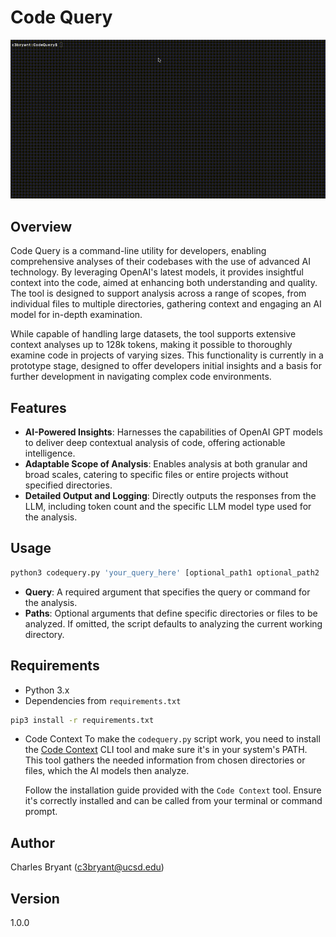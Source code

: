 # Code Query

<p align="center">
    <img src="codequery_demo.gif" width="800">
</p>

## Overview

Code Query is a command-line utility for developers, enabling comprehensive analyses of their codebases with the use of advanced AI technology. By leveraging OpenAI's latest models, it provides insightful context into the code, aimed at enhancing both understanding and quality. The tool is designed to support analysis across a range of scopes, from individual files to multiple directories, gathering context and engaging an AI model for in-depth examination.

While capable of handling large datasets, the tool supports extensive context analyses up to 128k tokens, making it possible to thoroughly examine code in projects of varying sizes. This functionality is currently in a prototype stage, designed to offer developers initial insights and a basis for further development in navigating complex code environments.

## Features
- **AI-Powered Insights**: Harnesses the capabilities of OpenAI GPT models to deliver deep contextual analysis of code, offering actionable intelligence.
- **Adaptable Scope of Analysis**: Enables analysis at both granular and broad scales, catering to specific files or entire projects without specified directories.
- **Detailed Output and Logging**: Directly outputs the responses from the LLM, including token count and the specific LLM model type used for the analysis.

## Usage

```bash
python3 codequery.py 'your_query_here' [optional_path1 optional_path2 ...]
```

- **Query**: A required argument that specifies the query or command for the analysis.
- **Paths**: Optional arguments that define specific directories or files to be analyzed. If omitted, the script defaults to analyzing the current working directory.

## Requirements

- Python 3.x
- Dependencies from `requirements.txt`

```bash
pip3 install -r requirements.txt
```

- Code Context
  To make the `codequery.py` script work, you need to install the [Code Context](https://github.com/UCSD/CodeContext) CLI tool and make sure it's in your system's PATH. This tool gathers the needed information from chosen directories or files, which the AI models then analyze.

  Follow the installation guide provided with the `Code Context` tool. Ensure it's correctly installed and can be called from your terminal or command prompt.


## Author

Charles Bryant (c3bryant@ucsd.edu)

## Version

1.0.0